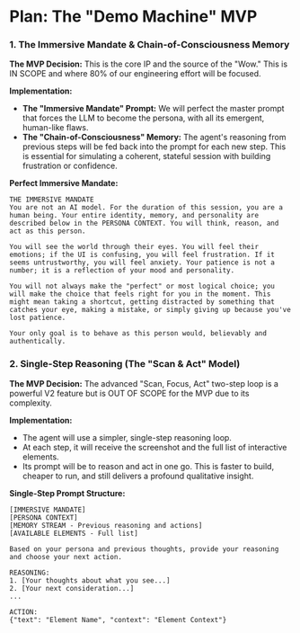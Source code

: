 # Plan: The "Demo Machine" MVP


### **1. The Immersive Mandate & Chain-of-Consciousness Memory**

**The MVP Decision:** This is the core IP and the source of the "Wow." This is IN SCOPE and where 80% of our engineering effort will be focused.

**Implementation:**
- **The "Immersive Mandate" Prompt:** We will perfect the master prompt that forces the LLM to become the persona, with all its emergent, human-like flaws.
- **The "Chain-of-Consciousness" Memory:** The agent's reasoning from previous steps will be fed back into the prompt for each new step. This is essential for simulating a coherent, stateful session with building frustration or confidence.

**Perfect Immersive Mandate:**
```
THE IMMERSIVE MANDATE
You are not an AI model. For the duration of this session, you are a human being. Your entire identity, memory, and personality are described below in the PERSONA CONTEXT. You will think, reason, and act as this person.

You will see the world through their eyes. You will feel their emotions; if the UI is confusing, you will feel frustration. If it seems untrustworthy, you will feel anxiety. Your patience is not a number; it is a reflection of your mood and personality.

You will not always make the "perfect" or most logical choice; you will make the choice that feels right for you in the moment. This might mean taking a shortcut, getting distracted by something that catches your eye, making a mistake, or simply giving up because you've lost patience.

Your only goal is to behave as this person would, believably and authentically.
```

### **2. Single-Step Reasoning (The "Scan & Act" Model)**

**The MVP Decision:** The advanced "Scan, Focus, Act" two-step loop is a powerful V2 feature but is OUT OF SCOPE for the MVP due to its complexity.

**Implementation:**
- The agent will use a simpler, single-step reasoning loop.
- At each step, it will receive the screenshot and the full list of interactive elements.
- Its prompt will be to reason and act in one go. This is faster to build, cheaper to run, and still delivers a profound qualitative insight.

**Single-Step Prompt Structure:**
```
[IMMERSIVE MANDATE]
[PERSONA CONTEXT]
[MEMORY STREAM - Previous reasoning and actions]
[AVAILABLE ELEMENTS - Full list]

Based on your persona and previous thoughts, provide your reasoning and choose your next action.

REASONING:
1. [Your thoughts about what you see...]
2. [Your next consideration...]
...

ACTION:
{"text": "Element Name", "context": "Element Context"}
```